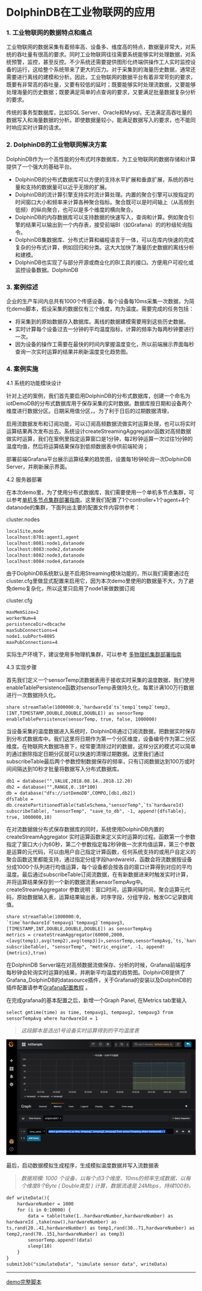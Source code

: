 # DolphinDB在工业物联网的应用

### 1. 工业物联网的数据特点和痛点

工业物联网的数据采集有着频率高、设备多、维度高的特点，数据量非常大，对系统的吞吐量有很高的要求。同时工业物联网往往需要系统能够实时处理数据，对系统预警，监控，甚至反控。不少系统还需要提供图形化终端供操作工人实时监控设备的运行，这给整个系统带来了更大的压力。对于采集到的海量历史数据，通常还需要进行离线的建模和分析。因此，工业物联网的数据平台有着非常苛刻的要求，既要有非常高的吞吐量，又要有较低的延时；既要能够实时处理流数据，又要能够处理海量的历史数据；既要满足简单的点查询的要求，又要满足批量数据复杂分析的要求。

传统的事务型数据库，比如SQL Server、Oracle和Mysql，无法满足高吞吐量的数据写入和海量数据的分析。即使数据量较小，能满足数据写入的要求，也不能同时响应实时计算的请求。

### 2. DolphinDB的工业物联网解决方案

DolphinDB作为一个高性能的分布式时序数据库，为工业物联网的数据存储和计算提供了一个强大的基础平台。
* DolphinDB的分布式数据库可以方便的支持水平扩展和垂直扩展，系统的吞吐量和支持的数据量可以近乎无限的扩展。
* DolphinDB的流计算引擎支持实时流计算处理。内置的聚合引擎可以按指定的时间窗口大小和频率来计算各种聚合指标。聚合既可以是时间轴上（从高频到低频）的纵向聚合，也可以是多个维度的横向聚合。
* DolphinDB的内存数据库可以支持数据的快速写入，查询和计算。例如聚合引擎的结果可以输出到一个内存表，接受前端BI（如Grafana）的的秒级轮询指令。
* DolphinDB集数据库、分布式计算和编程语言于一体，可以在库内快速的完成复杂的分布式计算，例如回归和分类。这大大加快了海量历史数据的离线分析和建模。
* DolphinDB也实现了与部分开源或商业化的BI工具的接口。方便用户可视化或监控设备数据。DolphinDB


### 3. 案例综述

企业的生产车间内总共有1000个传感设备，每个设备每10ms采集一次数据，为简化demo脚本，假设采集的数据仅有三个维度，均为温度。需要完成的任务包括：
* 将采集到的原始数据存入数据库。离线的数据建模需要用到这些历史数据。
* 实时计算每个设备过去一分钟的平均温度指标，计算的频率为每两秒钟要进行一次。
* 因为设备的操作工需要在最快的时间内掌握温度变化，所以前端展示界面每秒查询一次实时运算的结果并刷新温度变化趋势图。


### 4. 案例实施

4.1 系统的功能模块设计
	
针对上述的案例，我们首先要启用DolphinDB的分布式数据库，创建一个命名为iotDemoDB的分布式数据库用于保存采集的实时数据。数据库按日期和设备两个维度进行数据分区。日期采用值分区，。为了利于日后的过期数据清理，

启用流数据发布和订阅功能，可以订阅高频数据流做实时运算处理，也可以将实时运算结果再次发布出去。系统设计createStreamingAggregator函数对高频数据做实时运算，我们在案例里指定运算窗口是1分钟，每2秒钟运算一次过往1分钟的温度均值，然后将运算结果保存到低频数据表中供前端轮询；

部署前端Grafana平台展示运算结果的趋势图，设置每1秒钟轮询一次DolphinDB Server，并刷新展示界面。

4.2 服务器部署

在本次demo里，为了使用分布式数据库，我们需要使用一个单机多节点集群，可以参考[单机多节点集群部署指南](https://github.com/dolphindb/Tutorials_CN/blob/master/single_machine_cluster_deploy.md)。这里我们配置了1个controller+1个agent+4个datanode的集群，下面列出主要的配置文件内容供参考：

cluster.nodes
```
localSite,mode
localhost:8701:agent1,agent
localhost:8081:node1,datanode
localhost:8083:node2,datanode
localhost:8082:node3,datanode
localhost:8084:node4,datanode
```
由于DolphinDB系统默认是不启用Streaming模块功能的，所以我们需要通过在cluster.cfg里做显式配置来启用它，因为本次demo里使用的数据量不大，为了避免demo复杂化，所以这里只启用了node1来做数据订阅

cluster.cfg
```
maxMemSize=2
workerNum=4
persistenceDir=dbcache
maxSubConnections=4
node1.subPort=8085
maxPubConnections=4
```
实际生产环境下，建议使用多物理机集群，可以参考 [多物理机集群部署指南](https://github.com/dolphindb/Tutorials_CN/blob/master/multi_machine_cluster_deploy.md)

4.3 实现步骤

首先我们定义一个sensorTemp流数据表用于接收实时采集的温度数据，我们使用enableTablePersistence函数对sensorTemp表做持久化，每累计满100万行数据进行一次数据持久化。
```
share streamTable(1000000:0,`hardwareId`ts`temp1`temp2`temp3,[INT,TIMESTAMP,DOUBLE,DOUBLE,DOUBLE]) as sensorTemp
enableTablePersistence(sensorTemp, true, false, 1000000)
```
当设备采集的温度数据进入系统时，DolphinDB通过订阅流数据，把数据实时保存到分布式数据库中。我们这里将日期作为第一个分区维度，设备编号作为第二分区维度。在物联网大数据场景下，经常要清除过时的数据，这样分区的模式可以简单的通过删除指定日期分区就可以快速的清理过期数据。这里我们通过subscribeTable最后两个参数控制数据保存的频率，只有订阅数据达到100万或时间间隔达到10秒才批量将数据写入分布式数据库。

```
db1 = database("",VALUE,2018.08.14..2018.12.20)
db2 = database("",RANGE,0..10*100)
db = database("dfs://iotDemoDB",COMPO,[db1,db2])
dfsTable = db.createPartitionedTable(tableSchema,"sensorTemp",`ts`hardwareId)
subscribeTable(, "sensorTemp", "save_to_db", -1, append!{dfsTable}, true, 1000000,10)
```

在对流数据做分布式保存数据库的同时，系统使用DolphinDB内置的 createStreamAggregator 实时运算函数来定义实时运算的过程。函数第一个参数指定了窗口大小为60秒，第二个参数指定每2秒钟做一次求均值运算，第三个参数是运算的元代码，可以由用户自己指定计算函数，任何系统支持的或用户自定义的聚合函数这里都能支持，通过指定分组字段hardwareId，函数会将流数据按设备分成1000个队列进行均值运算，每个设备都会按各自的窗口计算得到对应的平均温度。最后通过subscribeTable订阅流数据，在有新数据进来时触发实时计算，并将运算结果保存到一个新的数据流表sensorTempAvg中。
createStreamAggregator 参数说明：窗口时间，运算间隔时间，聚合运算元代码，原始数据输入表，运算结果输出表，时序字段，分组字段，触发GC记录数阈值。

```
share streamTable(1000000:0, `time`hardwareId`tempavg1`tempavg2`tempavg3, [TIMESTAMP,INT,DOUBLE,DOUBLE,DOUBLE]) as sensorTempAvg
metrics = createStreamAggregator(60000,2000,<[avg(temp1),avg(temp2),avg(temp3)]>,sensorTemp,sensorTempAvg,`ts,`hardwareId,2000)
subscribeTable(, "sensorTemp", "metric_engine", -1, append!{metrics},true)
```

在DolphinDB Server端在对高频数据流做保存、分析的时候，Grafana前端程序每秒钟会轮询实时运算的结果，并刷新平均温度的趋势图。DolphinDB提供了Grafana_DolphinDB的datasource插件，关于Grafana的安装以及DolphinDB的插件配置请参考[Grafana配置教程](https://www.github.com/dolphindb/grafana-datasource/blob/master/README.md)
。

在完成grafana的基本配置之后，新增一个Graph Panel, 在Metrics tab里输入

```
select gmtime(time) as time, tempavg1, tempavg2, tempavg3 from sensorTempAvg where hardwareId = 1
```
> *这段脚本是选出1号设备实时运算得到的平均温度表*

![image](images/datasource.PNG)


最后，启动数据模拟生成程序，生成模拟温度数据并写入流数据表
 > *数据规模: 1000 个设备，以每个点3个维度、10ms的频率生成数据，以每个维度8个Byte ( Double类型 ) 计算，数据流速是 24Mbps，持续100秒。*
```
def writeData(){
	hardwareNumber = 1000
	for (i in 0:10000) {
		data = table(take(1..hardwareNumber,hardwareNumber) as hardwareId ,take(now(),hardwareNumber) as ts,rand(20..41,hardwareNumber) as temp1,rand(30..71,hardwareNumber) as temp2,rand(70..151,hardwareNumber) as temp3)
		sensorTemp.append!(data)
		sleep(10)
	}
}
submitJob("simulateData", "simulate sensor data", writeData)
```
---
[demo完整脚本](script/iot_demo_script.txt)
